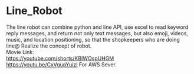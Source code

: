 # Line_Robot
The line robot can combine python and line API, use excel to read keyword reply messages, and return not only text messages, but also emoji, videos, music, and location positioning, so that the shopkeepers who are doing line@ Realize the concept of robot.  
Movie Link:  
https://youtube.com/shorts/KBIWOspUHGM   
https://youtu.be/CxVgupYuizI For AWS Sever. 

